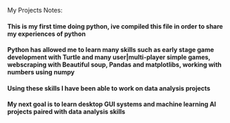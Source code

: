 My Projects Notes:

#### This is my first time doing python, ive compiled this file in order to share my experiences of python
#### Python has allowed me to learn many skills such as early stage game development with Turtle and many user|multi-player simple games, webscraping with Beautiful soup, Pandas and matplotlibs, working with numbers using numpy
#### Using these skills I have been able to work on data analysis projects 
#### My next goal is to learn desktop GUI systems and machine learning AI projects paired with data analysis skills

